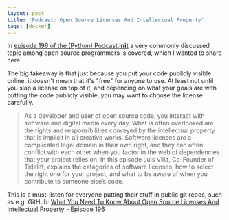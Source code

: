 ```yaml
---
layout: post
title: 'Podcast: Open Source Licenses And Intellectual Property'
tags: [docker]
---
```


In [episode 196 of the (Python) Podcast.__init__](https://www.pythonpodcast.com/software-licenses-for-developers-episode-196/) a very commonly discussed topic among open source programmers is covered, which I wanted to share here.

The big takeaway is that just because you put your code publicly visible online, it doesn't mean that it's "free" for anyone to use. At least not until you slap a license on top of it, and depending on what your goals are with putting the code publicly visible, you may want to choose the license carefully.

> As a developer and user of open source code, you interact with software and digital media every day. What is often overlooked are the rights and responsibilities conveyed by the intellectual property that is implicit in all creative works. Software licenses are a complicated legal domain in their own right, and they can often conflict with each other when you factor in the web of dependencies that your project relies on. In this episode Luis Villa, Co-Founder of Tidelift, explains the catagories of software licenses, how to select the right one for your project, and what to be aware of when you contribute to someone else’s code.

This is a must-listen for everyone putting their stuff in public git repos, such as e.g. GitHub: [What You Need To Know About Open Source Licenses And Intellectual Property - Episode 196](https://www.pythonpodcast.com/software-licenses-for-developers-episode-196/)
